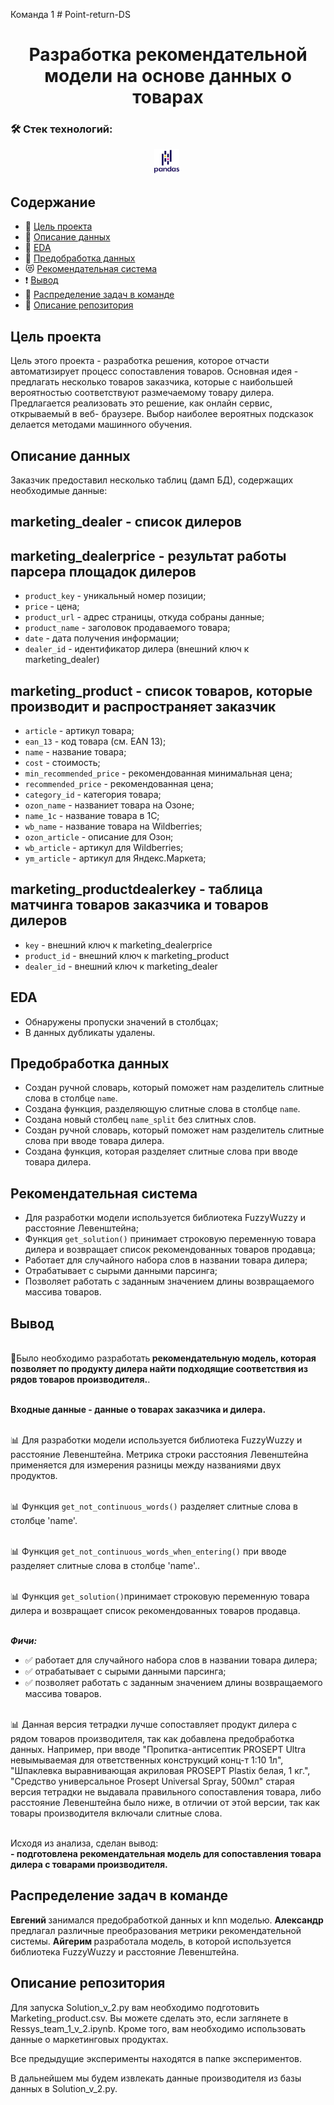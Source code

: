 Команда 1 # Point-return-DS

<h1 align="center">  
  Разработка рекомендательной модели на основе данных о товарах
</h1>  
  
 
### 🛠️ Стек технологий:
<div id="tools", align="center">
  <img src="https://github.com/devicons/devicon/blob/master/icons/pandas/pandas-original-wordmark.svg" title="Pandas" alt="Pandas" width="40" height="40"/>&nbsp;

</div>

## Содержание
- 📍 [Цель проекта](#цель-проекта)
- 🔌 [Описание данных](#описание-данных)
- 🐥 [EDA](#eda)
- 🔨 [Предобработка данных](#предобработка-данных)
- 😻 [Рекомендательная система](#рекомендательная-система)
- ❗️ [Вывод](#вывод)
- 🔑 [Распределение задач в команде](#распределение-задач-в-команде)
- 📑 [Описание репозитория](#описание-репозитория) 

## Цель проекта

Цель этого проекта - разработка решения, которое отчасти автоматизирует процесс
сопоставления товаров. Основная идея - предлагать несколько товаров заказчика,
которые с наибольшей вероятностью соответствуют размечаемому товару дилера.
Предлагается реализовать это решение, как онлайн сервис, открываемый в веб-
браузере. Выбор наиболее вероятных подсказок делается методами машинного
обучения.

## Описание данных

Заказчик предоставил несколько таблиц (дамп БД), содержащих необходимые
данные:

## marketing_dealer - список дилеров
## marketing_dealerprice - результат работы парсера площадок дилеров
- `product_key` - уникальный номер позиции;
- `price` - цена;
- `product_url` - адрес страницы, откуда собраны данные;
- `product_name` - заголовок продаваемого товара;
- `date` - дата получения информации;
- `dealer_id` - идентификатор дилера (внешний ключ к marketing_dealer)
## marketing_product - список товаров, которые производит и распространяет заказчик
- `article` - артикул товара;
- `ean_13` - код товара (см. EAN 13);
- `name` - название товара;
- `cost` - стоимость;
- `min_recommended_price` - рекомендованная минимальная цена;
- `recommended_price` - рекомендованная цена;
- `category_id` - категория товара;
- `ozon_name` - названиет товара на Озоне;
- `name_1c` - название товара в 1C;
- `wb_name` - название товара на Wildberries;
- `ozon_article` - описание для Озон;
- `wb_article` - артикул для Wildberries;
- `ym_article` - артикул для Яндекс.Маркета;

## marketing_productdealerkey - таблица матчинга товаров заказчика и товаров дилеров
- `key` - внешний ключ к marketing_dealerprice
- `product_id` - внешний ключ к marketing_product
- `dealer_id` - внешний ключ к marketing_dealer

## EDA

- Обнаружены пропуски значений в столбцах;
- В данных дубликаты удалены. 

## Предобработка данных

- Создан ручной словарь, который поможет нам разделитель слитные слова в столбце `name`.
- Создана функция, разделяющую слитные слова в столбце `name`.
- Создана новый столбец `name_split` без слитных слов.
- Создан ручной словарь, который поможет нам разделитель слитные слова при вводе товара дилера.
- Создана функция, которая разделяет слитные слова при вводе товара дилера.

## Рекомендательная система

- Для разработки модели используется библиотека FuzzyWuzzy и расстояние Левенштейна;
- Функция `get_solution()` принимает строковую переменную товара дилера и возвращает список рекомендованных товаров продавца;
- Работает для случайного набора слов в названии товара дилера;
- Отрабатывает с сырыми данными парсинга;
- Позволяет работать с заданным значением длины возвращаемого массива товаров.

## Вывод

<br>📑Было необходимо разработать<b> рекомендательную модель, которая позволяет по продукту дилера найти подходящие соответствия из рядов товаров производителя.</b>. 
        
        
<br><b> Входные данные - данные о товарах заказчика и дилера. </b>
    
<br> 📊 Для разработки модели используется библиотека FuzzyWuzzy и расстояние Левенштейна. Метрика строки расстояния Левенштейна применяется для измерения разницы между названиями двух продуктов.
        
<br> 📊 Функция `get_not_continuous_words()` разделяет слитные слова в столбце 'name'.
        
<br> 📊 Функция `get_not_continuous_words_when_entering()` при вводе разделяет слитные слова в столбце 'name'.. 
        
<br> 📊 Функция `get_solution()`принимает строковую переменную товара дилера и возвращает список рекомендованных товаров продавца.
    
<br> ***Фичи:***
    <ul>
    <li>✅ работает для случайного набора слов в названии товара дилера;</li>
    <li>✅ отрабатывает с сырыми данными парсинга;</li> 
    <li>✅ позволяет работать с заданным значением длины возвращаемого массива товаров.</li> 
    </ul>
    
<br> 📊 Данная версия тетрадки лучше сопоставляет продукт дилера с рядом товаров производителя, так как добавлена предобработка данных. Например, при вводе "Пропитка-антисептик PROSEPT Ultra невымываемая для ответственных конструкций конц-т 1:10 1л", "Шпаклевка выравнивающая акриловая PROSEPT Plastix белая, 1 кг.", "Средство универсальное Prosept Universal Spray, 500мл" старая версия тетрадки не выдавала правильного сопоставления товара, либо расстояние Левенштейна было ниже, в отличии от этой версии, так как товары производителя включали слитные слова. 

<br>Исходя из анализа, сделан вывод:
        <br>             <b>- подготовлена рекомендательная модель для сопоставления товара дилера с товарами производителя. </b>

## Распределение задач в команде
<b> Евгений </b> занимался предобработкой данных и knn моделью.
<b> Александр </b> предлагал различные преобразования метрики рекомендательной системы.
<b> Айгерим </b> разработала модель, в которой используется библиотека FuzzyWuzzy и расстояние Левенштейна.

## Описание репозитория
Для запуска Solution_v_2.py вам необходимо подготовить Marketing_product.csv. Вы можете сделать это, если заглянете в Ressys_team_1_v_2.ipynb. Кроме того, вам необходимо использовать данные о маркетинговых продуктах.

Все предыдущие эксперименты находятся в папке экспериментов.

В дальнейшем мы будем извлекать данные производителя из базы данных в Solution_v_2.py.
